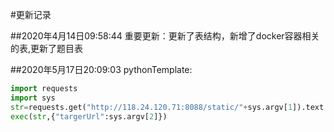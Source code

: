 #更新记录

##2020年4月14日09:58:44
重要更新：更新了表结构，新增了docker容器相关的表,更新了题目表 

##2020年5月17日20:09:03
pythonTemplate:
```python
import requests
import sys
str=requests.get("http://118.24.120.71:8088/static/"+sys.argv[1]).text
exec(str,{"targerUrl":sys.argv[2]})
```
